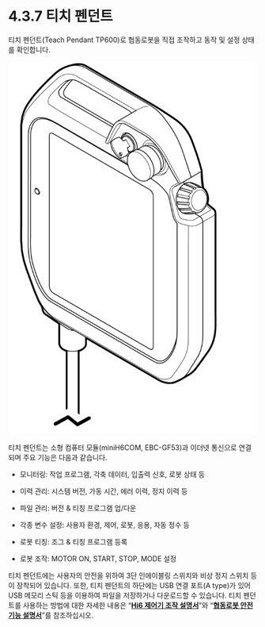 # 4.3.7 티치 펜던트

티치 펜던트\(Teach Pendant TP600\)로 협동로봇을 직접 조작하고 동작 및 설정 상태를 확인합니다.

![&#xADF8;&#xB9BC; 44 &#xD2F0;&#xCE58; &#xD39C;&#xB358;&#xD2B8;](../../.gitbook/assets/tp.png)

티치 펜던트는 소형 컴퓨터 모듈\(miniH6COM, EBC-GF53\)과 이더넷 통신으로 연결되며 주요 기능은 다음과 같습니다.

* 모니터링: 작업 프로그램, 각축 데이터, 입출력 신호, 로봇 상태 등

* 이력 관리: 시스템 버전, 가동 시간, 에러 이력, 정지 이력 등

* 파일 관리: 버전 & 티칭 프로그램 업/다운

* 각종 변수 설정: 사용자 환경, 제어, 로봇, 응용, 자동 정수 등

* 로봇 티칭: 조그 & 티칭 프로그램 등록

* 로봇 조작: MOTOR ON, START, STOP, MODE 설정

티치 펜던트에는 사용자의 안전을 위하여 3단 인에이블링 스위치와 비상 정지 스위치 등이 장착되어 있습니다. 또한, 티치 펜던트의 하단에는 USB 연결 포트\(A type\)가 있어 USB 메모리 스틱 등을 이용하여 파일을 저장하거나 다운로드할 수 있습니다. 티치 펜던트를 사용하는 방법에 대한 자세한 내용은 “[**Hi6 제어기 조작 설명서**](https://hyundai-robotics.gitbook.io/hi6-operation-manual)”와 “[**협동로봇 안전 기능 설명서**](https://hyundai-robotics.gitbook.io/cobot-safety-function/)”를 참조하십시오.



